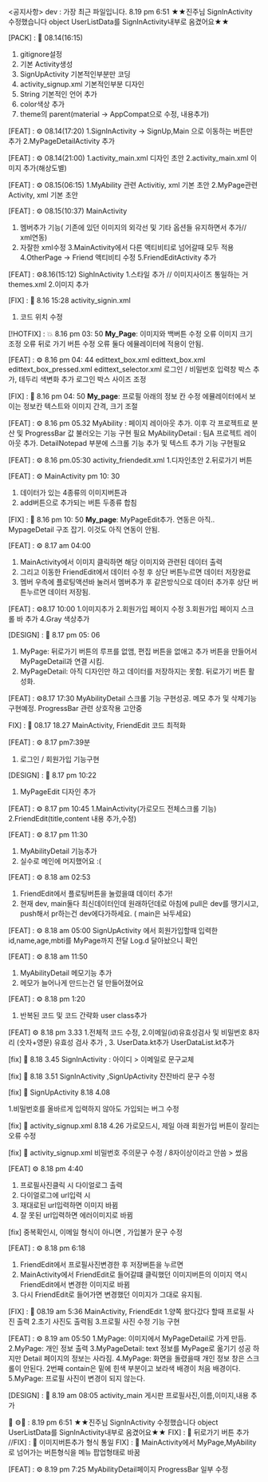 <공지사항>
dev : 가장 최근 파일입니다.
8.19 pm 6:51 ★★진주님 SignInActivity 수정했습니다 object UserListData를 SignInActivity내부로 옴겼어요★★


[PACK] : 🎁 08.14(16:15)
1. gitignore설정
2. 기본 Activity생성
3. SignUpActivity 기본적인부분만 코딩
4. activity_signup.xml 기본적인부분 디자인
5. String 기본적인 언어 추가
6. color색상 추가
7. theme의 parent(material -> AppCompat으로 수정, 내용추가)
 
[FEAT] : ⚙️ 08.14(17:20)
1.SignInActivity -> SignUp,Main 으로 이동하는 버튼만 추가
2.MyPageDetailActivity 추가

[FEAT] : ⚙️ 08.14(21:00)
1.activity_main.xml 디자인 초안
2.activity_main.xml 이미지 추가(해상도별)

[FEAT] : ⚙️ 08.15(06:15)
1.MyAbility 관련 Activitiy, xml 기본 초안
2.MyPage관련 Activity, xml 기본 초안

[FEAT] : ⚙️ 08.15(10:37)
MainActivity
1. 멤버추가 기능( 기존에 있던 이미지의 외각선 및 기타 옵션들 유지하면서 추가// xml연동)
2. 자잘한 xml수정
3.MainActivity에서 다른 액티비티로 넘어갈때 모두 적용
4.OtherPage -> Friend 액티비티 수정
5.FriendEditActivity 추가

[FEAT] : ⚙️8.16(15:12)
SighInActivity 
 1.스타일 추가 // 이미지사이즈 통일하는 거 themes.xml
 2.이미지 추가

 [FIX] : 🔧 8.16 15:28
 activity_signin.xml
 1. 코드 위치 수정

[!HOTFIX] : 💥 8.16 pm 03: 50 
**My_Page**: 이미지와 백버튼 수정 오류
이미지 크기 조정 오류
뒤로 가기 버튼 수정 오류
둘다 에뮬레이터에 적용이 안됨.

[FEAT] : ⚙️ 8.16 pm 04: 44
edittext_box.xml
edittext_box.xml
edittext_box_pressed.xml
edittext_selector.xml
로그인 / 비밀번호 입력창 박스 추가, 테두리 색변화 추가
로그인 박스 사이즈 조정

[FIX] : 🔧 8.16 pm 04: 50 
**My_page**: 프로필 아래의 정보 칸 수정 
에뮬레이터에서 보이는 정보칸 텍스트와 이미지 간격, 크기 조절

[FEAT] : ⚙️ 8.16 pm 05.32
MyAbility : 페이지 레이아웃 추가. 이후 각 프로젝트로 분산 및 ProgressBar 값 불러오는 기능 구현 필요
MyAbilityDetail : 팀A 프로젝트 레이아웃 추가. DetailNotepad 부분에 스크롤 기능 추가 및 텍스트 추가 기능 구현필요

[FEAT] : ⚙️ 8.16 pm.05:30
activity_friendedit.xml
1.디자인초안
2.뒤로가기 버튼

[FEAT] : ⚙️ MainActivity pm 10: 30
1. 데이터가 있는 4종류의 이미지버튼과
2. add버튼으로 추가되는 버튼 두종류 합침

[FIX] : 🔧  8.16 pm 10: 50 
**My_page**: MyPageEdit추가. 연동은 아직..
MypageDetail 구조 잡기. 이것도 아직 연동이 안됨.

[FEAT] : ⚙️ 8.17 am 04:00
1. MainActivity에서 이미지 클릭하면 해당 이미지와 관련된 데이터 출력
2. 그리고 이동한 FriendEdit에서 데이터 수정 후 상단 버튼누르면 데이터 저장완료
3. 멤버 우측에 플로팅액션바 눌러서 멤버추가 후 같은방식으로 데이터 추가후 상단 버튼누르면 데이터 저장됨.

[FEAT] : ⚙️8.17 10:00
1.이미지추가
2.회원가입 페이지 수정
3.회원가입 페이지 스크롤 바 추가
4.Gray 색상추가

[DESIGN] : 🎨 8.17 pm 05: 06
1. MyPage: 뒤로가기 버튼의 루프를 없앰, 편집 버튼을 없애고 추가 버튼을 만들어서 MyPageDetail과 연결 시킴.
2. MyPageDetail: 아직 디자인만 하고 데이터를 저장하지는 못함. 뒤로가기 버튼 활성화.

[FEAT] : ⚙️8.17 17:30
MyAbilityDetail 스크롤 기능 구현성공.  메모 추가 및 삭제기능 구현예정.  ProgressBar 관련 상호작용 고안중

FIX] : 🔧 08.17 18.27
MainActivity, FriendEdit 코드 최적화


[FEAT] : ⚙️ 8.17 pm7:39분
1. 로그인 / 회원가입 기능구현

[DESIGN] : 🎨 8.17 pm 10:22
1. MyPageEdit 디자인 추가

[FEAT] : ⚙️ 8.17 pm 10:45
1.MainActivity(가로모드 전체스크롤 기능)
2.FriendEdit(title,content 내용 추가,수정)

[FEAT] : ⚙️ 8.17 pm 11:30
1. MyAbilityDetail 기능추가
2. 실수로 메인에 머지했어요 :(

[FEAT] : ⚙️ 8.18 am 02:53
1. FriendEdit에서 플로팅버튼을 눌렀을떄 데이터 추가!
2. 현재 dev, main둘다 최신데이터인데 원래하던데로 아침에 pull은 dev를 땡기시고, push해서 pr하는건 dev에다가하세요. ( main은 놔두세요)

[FEAT] : ⚙️ 8.18 am 05:00
SignUpActivity 에서 회원가입할때 입력한 id,name,age,mbti를 MyPage까지 전달 Log.d 달아놨으니 확인

[FEAT] : ⚙️ 8.18 am 11:50
1. MyAbilityDetail 메모기능 추가
2. 메모가 늘어나게 만드는건 덜 만들어졌어요

[FEAT] : ⚙️ 8.18 pm 1:20
1. 반복된 코드 및 코드 간략화 user class추가 


[FEAT] ⚙️ 8.18 pm 3.33
1.전체적 코드 수정, 
2.이메일(id)유효성검사 및 비밀번호 8자리 (숫자+영문) 유효성 검사 추가 , 
3. UserData.kt추가 UserDataList.kt추가

[fix]  🔧 8.18 3.45
SignInActivity : 아이디 > 이메일로 문구교체 

[fix]  🔧 8.18 3.51
SignInActivity ,SignUpActivity 잔잔바리 문구 수정

[fix]  🔧 SignUpActivity  8.18 4.08

1.비밀번호를 올바르게 입력하지 않아도 가입되는 버그 수정 

[fix]  🔧 activity_signup.xml 
8.18  4.26
가로모드시, 제일 아래 회원가입 버튼이 잘리는 오류 수정

[fix]  🔧 activity_signup.xml 
비밀번호 주의문구 수정 / 8자이상이라고 안씀 > 썼음 

[FEAT] ⚙️ 8.18 pm 4:40
1. 프로필사진클릭 시 다이얼로그 출력
2. 다이얼로그에 url입력 시 
3. 재대로된 url입력하면 이미지 바뀜
4. 잘 못된 url입력하면 에러이미지로 바뀜


[fix] 중복확인시, 이메일 형식이 아니면 , 가입불가 문구 수정 

[FEAT] : ⚙️ 8.18 pm 6:18
1. FriendEdit에서 프로필사진변경한 후 저장버튼을 누르면
2. MainActivity에서 FriendEdit로 들어갈떄 클릭했던 이미지버튼의 이미지 역시 FriendEdit에서 변경한 이미지로 바뀜
3. 다시 FriendEdit로 들어가면 변경했던 이미지가 그대로 유지됨.

[FIX] : 🔧 08.19 am 5:36
MainActivity, FriendEdit 
1.양쪽 왔다갔다 할때 프로필 사진 출력
2.초기 사진도 출력됨
3.프로필 사진 수정 기능 구현

[FEAT] : ⚙️ 8.19 am 05:50
1.MyPage: 이미지에서 MyPageDetail로 가게 만듬.
2.MyPage: 개인 정보 출력
3.MyPageDetail: text 정보를 MyPage로 옮기기 성공 하지만 Detail 페이지의 정보는 사라짐.
4.MyPage: 화면을 돌렸을때 개인 정보 창은 스크롤이 안된다. 2번째 contain은 밑에 힌색 부분이고 보라색 배경이 처음 배경이다.
5.MyPage: 프로필 사진이 변경이 되지 않는다.

[DESIGN] : 🎨 8.19 am 08:05
activity_main 게시판 프로필사진,이름,이미지,내용 추가

🔧 ⚙️🐛 : 8.19 pm 6:51 ★★진주님 SignInActivity 수정했습니다 object UserListData를 SignInActivity내부로 옴겼어요★★
FIX] : 🔧 뒤로가기 버튼 추가 //FIX] : 🐛 이미지버튼추가 형식 통일
FIX] : 🔧 MainActivity에서 MyPage,MyAbility로 넘어가는 버튼형식을 메뉴 팝업형태로 바꿈

[FEAT] : ⚙️ 8.19 pm 7:25
MyAbilityDetail페이지 ProgressBar 일부 수정
